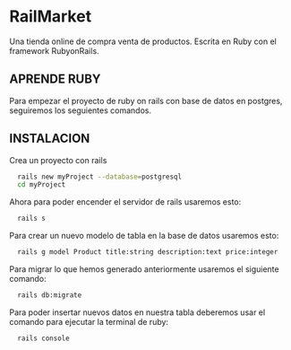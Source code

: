 
# RailMarket

Una tienda online de compra venta de productos.
Escrita en Ruby con el framework RubyonRails.


## APRENDE RUBY

Para empezar el proyecto de ruby on rails con base de datos en postgres,
seguiremos los seguientes comandos.


## INSTALACION

Crea un proyecto con rails

```bash
  rails new myProject --database=postgresql
  cd myProject
```
Ahora para poder encender el servidor de rails usaremos esto:
```bash
  rails s
```
Para crear un nuevo modelo de tabla en la base de datos usaremos esto:
```bash
  rails g model Product title:string description:text price:integer
```
Para migrar lo que hemos generado anteriormente usaremos el siguiente comando:
```bash
  rails db:migrate
```
Para poder insertar nuevos datos en nuestra tabla deberemos usar el comando para ejecutar la terminal de ruby:
```bash
  rails console
```